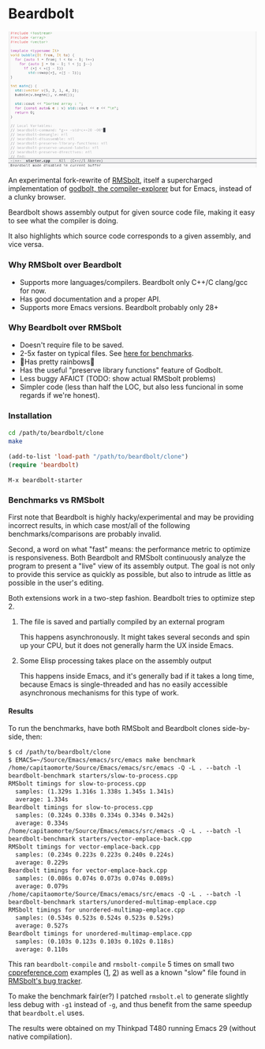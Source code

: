 # Beardbolt

![beardbolt in action](./beardbolt.gif)

An experimental fork-rewrite of
[RMSbolt](https://gitlab.com/jgkamat/rmsbolt), itself a supercharged
implementation of [godbolt, the
compiler-explorer](https://github.com/mattgodbolt/compiler-explorer)
but for Emacs, instead of a clunky browser.

Beardbolt shows assembly output for given source code file, making it
easy to see what the compiler is doing.

It also highlights which source code corresponds to a given assembly,
and vice versa.

### Why RMSbolt over Beardbolt

- Supports more languages/compilers. Beardbolt only C++/C clang/gcc for now.
- Has good documentation and a proper API.
- Supports more Emacs versions.  Beardbolt probably only 28+

### Why Beardbolt over RMSbolt

- Doesn't require file to be saved.
- 2-5x faster on typical files.  See [here for benchmarks](#benchmarks).
- 🌈Has pretty rainbows🌈
- Has the useful "preserve library functions" feature of Godbolt.
- Less buggy AFAICT (TODO: show actual RMSbolt problems)
- Simpler code (less than half the LOC, but also less funcional in some regards if we're honest).

### Installation

```sh
cd /path/to/beardbolt/clone
make
```

```lisp
(add-to-list 'load-path "/path/to/beardbolt/clone")
(require 'beardbolt)
```

```
M-x beardbolt-starter
```

<a name="benchmarks"></a>
### Benchmarks vs RMSbolt

First note that Beardbolt is highly hacky/experimental and may be
providing incorrect results, in which case most/all of the following
benchmarks/comparisons are probably invalid.

Second, a word on what "fast" means: the performance metric to
optimize is responsiveness.  Both Beardbolt and RMSbolt continuously
analyze the program to present a "live" view of its assembly output.
The goal is not only to provide this service as quickly as possible,
but also to intrude as little as possible in the user's editing.

Both extensions work in a two-step fashion.  Beardbolt tries to
optimize step 2.

1. The file is saved and partially compiled by an external program

   This happens asynchronously.  It might takes several seconds and
   spin up your CPU, but it does not generally harm the UX inside
   Emacs.

2. Some Elisp processing takes place on the assembly output

   This happens inside Emacs, and it's generally bad if it takes a
   long time, because Emacs is single-threaded and has no easily
   accessible asynchronous mechanisms for this type of work.

#### Results

To run the benchmarks, have both RMSbolt and Beardbolt clones
side-by-side, then:

```
$ cd /path/to/beardbolt/clone
$ EMACS=~/Source/Emacs/emacs/src/emacs make benchmark
/home/capitaomorte/Source/Emacs/emacs/src/emacs -Q -L . --batch -l beardbolt-benchmark starters/slow-to-process.cpp
RMSbolt timings for slow-to-process.cpp
  samples: (1.329s 1.316s 1.338s 1.345s 1.341s)
  average: 1.334s
Beardbolt timings for slow-to-process.cpp
  samples: (0.324s 0.338s 0.334s 0.334s 0.342s)
  average: 0.334s
/home/capitaomorte/Source/Emacs/emacs/src/emacs -Q -L . --batch -l beardbolt-benchmark starters/vector-emplace-back.cpp
RMSbolt timings for vector-emplace-back.cpp
  samples: (0.234s 0.223s 0.223s 0.240s 0.224s)
  average: 0.229s
Beardbolt timings for vector-emplace-back.cpp
  samples: (0.086s 0.074s 0.073s 0.074s 0.089s)
  average: 0.079s
/home/capitaomorte/Source/Emacs/emacs/src/emacs -Q -L . --batch -l beardbolt-benchmark starters/unordered-multimap-emplace.cpp
RMSbolt timings for unordered-multimap-emplace.cpp
  samples: (0.534s 0.523s 0.524s 0.523s 0.529s)
  average: 0.527s
Beardbolt timings for unordered-multimap-emplace.cpp
  samples: (0.103s 0.123s 0.103s 0.102s 0.118s)
  average: 0.110s
```

This ran `beardbolt-compile` and `rmsbolt-compile` 5 times on small
two [cppreference.com](https://cppreference.com) examples
([1][example1], [2][example2]) as well as a known "slow" file found in
[RMSbolt's bug tracker](https://gitlab.com/jgkamat/rmsbolt/-/issues/9).

To make the benchmark fair(er?) I patched `rmsbolt.el` to generate
slightly less debug with `-g1` instead of `-g`, and thus benefit from
the same speedup that `beardbolt.el` uses.

The results were obtained on my Thinkpad T480 running Emacs 29
(without native compilation).

[example1]: https://en.cppreference.com/w/cpp/container/vector/emplace_back
[example2]: https://en.cppreference.com/w/cpp/container/unordered_multimap/emplace
